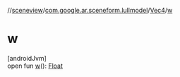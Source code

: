 //[sceneview](../../../index.md)/[com.google.ar.sceneform.lullmodel](../index.md)/[Vec4](index.md)/[w](w.md)

# w

[androidJvm]\
open fun [w](w.md)(): [Float](https://kotlinlang.org/api/latest/jvm/stdlib/kotlin/-float/index.html)

